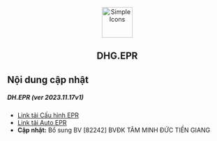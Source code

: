<div align="center">
<img src="https://raw.githubusercontent.com/dh-hos/dhg.hosptaltreatment/main/DH2.ico" alt="Simple Icons" width=70>
<h2>DHG.EPR</h2>
</div>

## Nội dung cập nhật
##### DH.EPR (ver 2023.11.17v1)
- [Link tải Cấu hình EPR](https://github.com/dh-hos/dhg.hosptaltreatment/issues/166)
- [Link tải Auto EPR](https://github.com/dh-hos/dhg.hosptaltreatment/issues/166)
- <b>Cập nhật:</b> Bổ sung BV [82242] BVĐK TÂM MINH ĐỨC TIỀN GIANG

